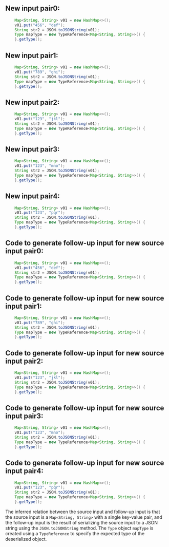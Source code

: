 ## New input pair0:
```java
    Map<String, String> v01 = new HashMap<>();
    v01.put("456", "def");
    String str2 = JSON.toJSONString(v01);
    Type mapType = new TypeReference<Map<String, String>>() {
    }.getType();
```

## New input pair1:
```java
    Map<String, String> v01 = new HashMap<>();
    v01.put("789", "ghi");
    String str2 = JSON.toJSONString(v01);
    Type mapType = new TypeReference<Map<String, String>>() {
    }.getType();
```

## New input pair2:
```java
    Map<String, String> v01 = new HashMap<>();
    v01.put("123", "jkl");
    String str2 = JSON.toJSONString(v01);
    Type mapType = new TypeReference<Map<String, String>>() {
    }.getType();
```

## New input pair3:
```java
    Map<String, String> v01 = new HashMap<>();
    v01.put("123", "mno");
    String str2 = JSON.toJSONString(v01);
    Type mapType = new TypeReference<Map<String, String>>() {
    }.getType();
```

## New input pair4:
```java
    Map<String, String> v01 = new HashMap<>();
    v01.put("123", "pqr");
    String str2 = JSON.toJSONString(v01);
    Type mapType = new TypeReference<Map<String, String>>() {
    }.getType();
```

## Code to generate follow-up input for new source input pair0:
```java
    Map<String, String> v01 = new HashMap<>();
    v01.put("456", "def");
    String str2 = JSON.toJSONString(v01);
    Type mapType = new TypeReference<Map<String, String>>() {
    }.getType();
```

## Code to generate follow-up input for new source input pair1:
```java
    Map<String, String> v01 = new HashMap<>();
    v01.put("789", "ghi");
    String str2 = JSON.toJSONString(v01);
    Type mapType = new TypeReference<Map<String, String>>() {
    }.getType();
```

## Code to generate follow-up input for new source input pair2:
```java
    Map<String, String> v01 = new HashMap<>();
    v01.put("123", "jkl");
    String str2 = JSON.toJSONString(v01);
    Type mapType = new TypeReference<Map<String, String>>() {
    }.getType();
```

## Code to generate follow-up input for new source input pair3:
```java
    Map<String, String> v01 = new HashMap<>();
    v01.put("123", "mno");
    String str2 = JSON.toJSONString(v01);
    Type mapType = new TypeReference<Map<String, String>>() {
    }.getType();
```

## Code to generate follow-up input for new source input pair4:
```java
    Map<String, String> v01 = new HashMap<>();
    v01.put("123", "pqr");
    String str2 = JSON.toJSONString(v01);
    Type mapType = new TypeReference<Map<String, String>>() {
    }.getType();
```

The inferred relation between the source input and follow-up input is that the source input is a `Map<String, String>` with a single key-value pair, and the follow-up input is the result of serializing the source input to a JSON string using the `JSON.toJSONString` method. The `Type` object `mapType` is created using a `TypeReference` to specify the expected type of the deserialized object.
